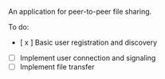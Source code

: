 An application for peer-to-peer file sharing.

To do:
- [ x ] Basic user registration and discovery
- [  ] Implement user connection and signaling
- [  ] Implement file transfer
